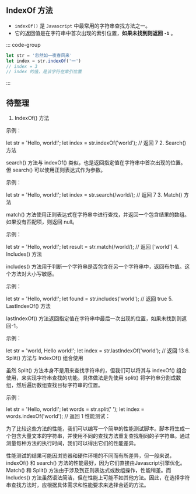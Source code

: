 ## IndexOf 方法

- `indexOf()` 是 `Javascript` 中最常用的字符串查找方法之一。
-  它的返回值是在字符串中首次出现的索引位置，**如果未找到则返回 `-1`** 。

::: code-group

```js []
let str = '忽然如一夜春风来'
let index = str.indexOf('一')
// index = 3 
// index 的值，是该字符在索引位置

```


:::

## 待整理
1. IndexOf() 方法



示例：

let str = 'Hello, world!';
let index = str.indexOf('world'); // 返回 7
2. Search() 方法

search() 方法与 indexOf() 类似，也是返回指定值在字符串中首次出现的位置。但 search() 可以使用正则表达式作为参数。

示例：

let str = 'Hello, world!';
let index = str.search(/world/); // 返回 7
3. Match() 方法

match() 方法使用正则表达式在字符串中进行查找，并返回一个包含结果的数组。如果没有匹配项，则返回 null。

示例：

let str = 'Hello, world!';
let result = str.match(/world/); // 返回 ['world']
4. Includes() 方法

includes() 方法用于判断一个字符串是否包含在另一个字符串中，返回布尔值。这个方法对大小写敏感。

示例：

let str = 'Hello, world!';
let found = str.includes('world'); // 返回 true
5. LastIndexOf() 方法

lastIndexOf() 方法返回指定值在字符串中最后一次出现的位置，如果未找到则返回-1。

示例：

let str = 'world, Hello world!';
let index = str.lastIndexOf('world'); // 返回 13
6. Split() 方法与 IndexOf() 组合使用

虽然 Split() 方法本身不是用来查找字符串的，但我们可以将其与 indexOf() 组合使用，来实现字符串查找的功能。具体做法是先使用 split() 将字符串分割成数组，然后遍历数组查找目标字符串的位置。

示例：

let str = 'Hello, world!';
let words = str.split(' ');
let index = words.indexOf('world'); // 返回 1
性能测试：

为了比较这些方法的性能，我们可以编写一个简单的性能测试脚本。脚本将生成一个包含大量文本的字符串，并使用不同的查找方法重复查找相同的子字符串。通过测量每种方法的执行时间，我们可以得出它们的性能差异。

性能测试的结果可能因浏览器和硬件环境的不同而有所差异，但一般来说，indexOf() 和 search() 方法的性能最好，因为它们直接由Javascript引擎优化。Match() 和 Split() 方法由于涉及到正则表达式或数组操作，性能稍差。而 Includes() 方法虽然语法简洁，但在性能上可能不如其他方法。因此，在选择字符串查找方法时，应根据具体需求和性能要求来选择合适的方法。